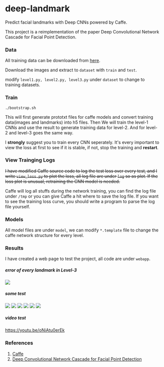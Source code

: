 deep-landmark
=============

Predict facial landmarks with Deep CNNs powered by Caffe.

This project is a reimplementation of the paper Deep Convolutional Network Cascade for Facial Point Detection.

### Data

All training data can be downloaded from [here](http://mmlab.ie.cuhk.edu.hk/archive/CNN_FacePoint.htm).

Download the images and extract to `dataset` with `train` and `test`.

modify `level1.py, level2.py, level3.py` under `dataset` to change to training datasets.

### Train

```
./bootstrap.sh
```

This will first generate prototxt files for caffe models and convert training data(images and landmarks) into h5 files. Then We will train the level-1 CNNs and use the result to generate training data for level-2. And for level-2 and level-3 goes the same way.

I **strongly** suggest you to train every CNN seperately. It's every important to view the loss at first to see if it is stable, if not, stop the training and **restart**.

### View Trainging Logs

~~I have modified Caffe source code to log the test loss over every test, and I write `view_loss.py` to plot the loss, all log file are under `log` so as plot. If the loss plot is unusual, retraining the CNN model is needed.~~

Caffe will log all stuffs during the network training, you can find the log file under `/tmp` or you can give Caffe a hit where to save the log file. If you want to see the training
 loss curve, you should write a program to parse the log file yourself.

### Models

All model files are under `model`, we can modify `*.template` file to change the caffe network structure for every level.

### Results

I have created a web page to test the project, all code are under `webapp`.

##### error of every landmark in Level-3

![](result/level3_test.png)

##### some test

![](result/1.jpg)
![](result/2.jpg)
![](result/3.jpg)
![](result/4.png)
![](result/5.jpg)
![](result/6.png)

##### video test

https://youtu.be/oNiAtu0erEk

### References

1. [Caffe](http://caffe.berkeleyvision.org/)
2. [Deep Convolutional Network Cascade for Facial Point Detection](http://mmlab.ie.cuhk.edu.hk/archive/CNN_FacePoint.htm)
